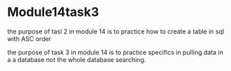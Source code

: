 # Module14task3

the purpose of tasl 2 in module 14 is to practice how to create a table in sql with ASC order

the purpose of task 3 in module 14 is to practice specifics in pulling data in a a database not the whole database searching.
